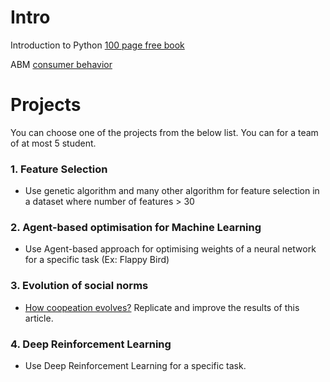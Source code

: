 # Intro

Introduction to Python
[100 page free book](https://www.oreilly.com/programming/free/files/a-whirlwind-tour-of-python.pdf)

ABM
[consumer behavior](https://www.youtube.com/watch?v=vAPr9q4Hhng&index=5&list=PLkY2qVyUgPS_8-6rwRayh0h-GklNHIfxW)


# Projects

You can choose one of the projects from the below list. You can for a team of at most 5 student.

### 1. Feature Selection
 - Use genetic algorithm and many other algorithm for feature selection in a dataset where number of features > 30

### 2. Agent-based optimisation for Machine Learning
- Use Agent-based approach for optimising weights of a neural network for a specific task (Ex: Flappy Bird)

### 3. Evolution of social norms
- [How coopeation evolves?](https://www.worldscientific.com/doi/abs/10.1142/S0219525916500156) Replicate and improve the results of this article.
 
### 4. Deep Reinforcement Learning
- Use Deep Reinforcement Learning for a specific task.
